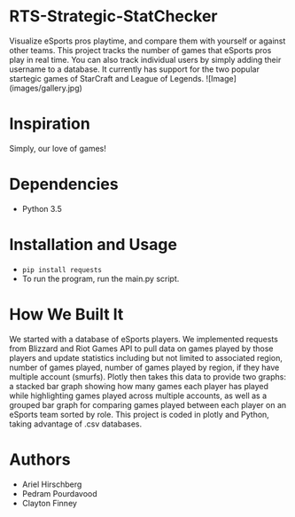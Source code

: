 # RTS-Strategic-StatChecker
Visualize eSports pros playtime, and compare them with yourself or against other teams. This project tracks the number of games that eSports pros play in real time. You can also track individual users by simply adding their username to a database. It currently has support for the two popular startegic games of StarCraft and League of Legends.
![Image] (images/gallery.jpg)

# Inspiration
Simply, our love of games!

# Dependencies
- Python 3.5

# Installation and Usage
- `pip install requests`
- To run the program, run the main.py script.

# How We Built It
We started with a database of eSports players. We implemented requests from Blizzard and Riot Games API to pull data on games played by those players and update statistics including but not limited to associated region, number of games played, number of games played by region, if they have multiple account (smurfs). Plotly then takes this data to provide two graphs: a stacked bar graph showing how many games each player has played while highlighting games played across multiple accounts, as well as a grouped bar graph for comparing games played between each player on an eSports team sorted by role. This project is coded in plotly and Python, taking advantage of .csv databases.

# Authors
- Ariel Hirschberg
- Pedram Pourdavood
- Clayton Finney

